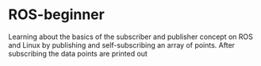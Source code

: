 # ROS-beginner

Learning about the basics of the subscriber and publisher concept on ROS and Linux by publishing and self-subscribing an array of points. After subscribing the data points are printed out
